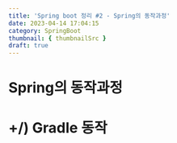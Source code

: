 ```yaml
---
title: 'Spring boot 정리 #2 - Spring의 동작과정'
date: 2023-04-14 17:04:15
category: SpringBoot
thumbnail: { thumbnailSrc }
draft: true
---
```


# Spring의 동작과정

# +/) Gradle 동작

